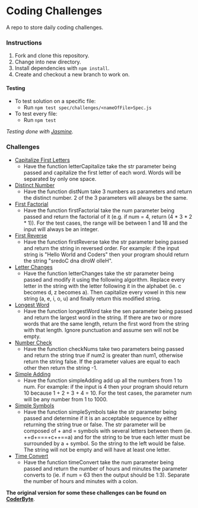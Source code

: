 # Coding Challenges
A repo to store daily coding challenges.

### Instructions
1. Fork and clone this repository.
2. Change into new directory.
3. Install dependencies with `npm install`.
4. Create and checkout a new branch to work on.

#### Testing
- To test solution on a specific file:
  - Run `npm test spec/challenges/<nameOfFile>Spec.js`
- To test every file:
  - Run `npm test`

*Testing done with [Jasmine](https://jasmine.github.io/).*

### Challenges
- [Capitalize First Letters](challenges/letterCapitalize.js)
  - Have the function letterCapitalize take the str parameter being passed and capitalize the first letter of each word. Words will be separated by only one space.
- [Distinct Number](challenges/distinctNumbers.js)
  - Have the function distNum take 3 numbers as parameters and return the distinct number. 2 of the 3 parameters will always be the same.
- [First Factorial](challenges/firstFactorial.js)
  - Have the function firstFactorial take the num parameter being passed and return the factorial of it (e.g. if num = 4, return (4 * 3 * 2 * 1)). For the test cases, the range will be between 1 and 18 and the input will always be an integer.
- [First Reverse](challenges/firstReverse.js)
  - Have the function firstReverse take the str parameter being passed and return the string in reversed order. For example: if the input string is "Hello World and Coders" then your program should return the string "sredoC dna dlroW olleH".
- [Letter Changes](challenges/letterChanges.js)
  - Have the function letterChanges take the str parameter being passed and modify it using the following algorithm. Replace every letter in the string with the letter following it in the alphabet (ie. c becomes d, z becomes a). Then capitalize every vowel in this new string (a, e, i, o, u) and finally return this modified string.
- [Longest Word](challenges/longestWord.js)
  - Have the function longestWord take the sen parameter being passed and return the largest word in the string. If there are two or more words that are the same length, return the first word from the string with that length. Ignore punctuation and assume sen will not be empty.
- [Number Check](challenges/checkNums.js)
  - Have the function checkNums take two parameters being passed and return the string true if num2 is greater than num1, otherwise return the string false. If the parameter values are equal to each other then return the string -1.
- [Simple Adding](challenges/simpleAdding.js)
  - Have the function simpleAdding add up all the numbers from 1 to num. For example: if the input is 4 then your program should return 10 because 1 + 2 + 3 + 4 = 10. For the test cases, the parameter num will be any number from 1 to 1000.
- [Simple Symbols](challenges/simpleSymbols.js)
  - Have the function simpleSymbols take the str parameter being passed and determine if it is an acceptable sequence by either returning the string true or false. The str parameter will be composed of + and = symbols with several letters between them (ie. ++d+===+c++==a) and for the string to be true each letter must be surrounded by a + symbol. So the string to the left would be false. The string will not be empty and will have at least one letter.
- [Time Convert](challenges/timeConvert.js)
  - Have the function timeConvert take the num parameter being passed and return the number of hours and minutes the parameter converts to (ie. if num = 63 then the output should be 1:3). Separate the number of hours and minutes with a colon.

**The original version for some these challenges can be found on [CoderByte](https://coderbyte.com/)**.
